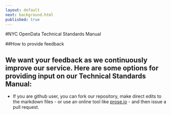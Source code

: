 ```yaml
---
layout: default
next: background.html
published: true
---
```


#NYC OpenData Technical Standards Manual

##How to provide feedback

We want your feedback as we continuously improve our service. Here are some options for providing input on our Technical Standards Manual:
- 
- If you are github user, you can fork our repository, make direct edits to the markdown files - or use an online tool like [prose.io](http://prose.io/) - and then issue a pull request.
